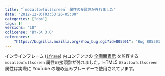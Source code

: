 ```yaml
---
title: "`mozallowfullscreen` 属性の接頭辞が外れました"
date: "2012-12-03T03:53:26-05:00"
categories: ["dom"]
tags: []
versions: "18"
cclicense: "BY-SA 3.0"
references:
    "https://bugzilla.mozilla.org/show_bug.cgi?id=805301": "Bug 805301 – Rename mozallowfullscreen to allowfullscreen"
---
```

インラインフレーム ([`iframe`](https://developer.mozilla.org/ja/docs/HTML/Element/iframe)) 内コンテンツの [全画面表示](https://developer.mozilla.org/ja/docs/DOM/Using_fullscreen_mode) を許容する `mozallowfullscreen` 属性の接頭辞が外れました。HTML5 の `allowfullscreen` 属性は実際に YouTube の埋め込みプレーヤーで使用されています。
